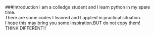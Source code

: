 ###Introduction
I am a colledge student and I learn python in my spare time.<br>
There are some codes I leanred and I applied in practical situation.<br>
I hope this may bring you some inspiration.BUT do not copy them!<br>
THINK DIFFERENT!!
